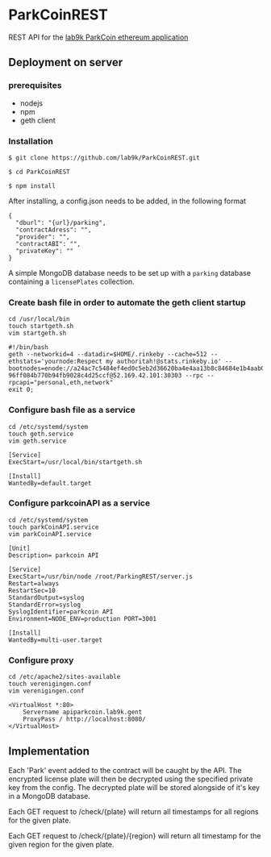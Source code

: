 # ParkCoinREST

REST API for the [lab9k ParkCoin ethereum application](https://github.com/lab9k/Parking)

## Deployment on server

### prerequisites

* nodejs
* npm
* geth client

### Installation

    $ git clone https://github.com/lab9k/ParkCoinREST.git

    $ cd ParkCoinREST

    $ npm install
    
After installing, a config.json needs to be added, in the following format

    {
      "dburl": "{url}/parking",
      "contractAdress": "",
      "provider": "",
      "contractABI": "",
      "privateKey": ""
    }
    
A simple MongoDB database needs to be set up with a `parking` database containing a `licensePlates` collection.


### Create bash file in order to automate the geth client startup
    cd /usr/local/bin
    touch startgeth.sh
    vim startgeth.sh
    
    #!/bin/bash
    geth --networkid=4 --datadir=$HOME/.rinkeby --cache=512 --ethstats='yournode:Respect my authoritah!@stats.rinkeby.io' --                 bootnodes=enode://a24ac7c5484ef4ed0c5eb2d36620ba4e4aa13b8c84684e1b4aab0cebea2ae45cb4d375b77eab56516d34bfbd3c1a833fc512
    96ff084b770b94fb9028c4d25ccf@52.169.42.101:30303 --rpc --rpcapi="personal,eth,network"
    exit 0;
  
### Configure bash file as a service
    cd /etc/systemd/system
    touch geth.service
    vim geth.service
    
    [Service]
    ExecStart=/usr/local/bin/startgeth.sh

    [Install]
    WantedBy=default.target
    
### Configure parkcoinAPI as a service
    cd /etc/systemd/system
    touch parkCoinAPI.service
    vim parkCoinAPI.service
    
    [Unit]
    Description= parkcoin API

    [Service]
    ExecStart=/usr/bin/node /root/ParkingREST/server.js
    Restart=always
    RestartSec=10
    StandardOutput=syslog
    StandardError=syslog
    SyslogIdentifier=parkcoin API
    Environment=NODE_ENV=production PORT=3001

    [Install]
    WantedBy=multi-user.target

### Configure proxy
    cd /etc/apache2/sites-available
    touch verenigingen.conf
    vim verenigingen.conf
    
    <VirtualHost *:80>
        Servername apiparkcoin.lab9k.gent
        ProxyPass / http://localhost:8080/
    </VirtualHost>
    
## Implementation

Each 'Park' event added to the contract will be caught by the API. The encrypted license plate will then be 
decrypted using the specified private key from the config. The decrypted plate will be stored alongside of it's key
in a MongoDB database.

Each GET request to /check/{plate} will return all timestamps for all regions for the given plate.

Each GET request to /check/{plate}/{region} will return all timestamp for the given region for the given plate.
